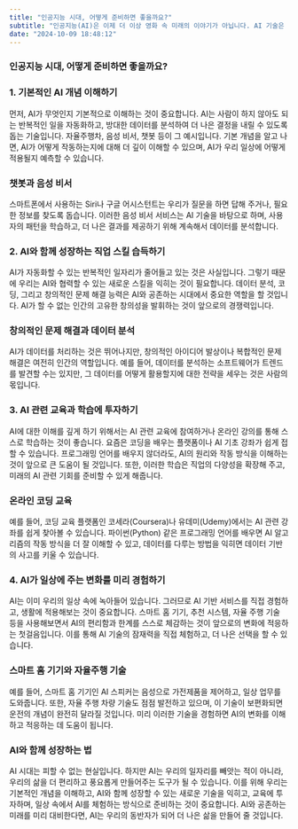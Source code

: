 ```yaml
---
title: "인공지능 시대, 어떻게 준비하면 좋을까요?"
subtitle: "인공지능(AI)은 이제 더 이상 영화 속 미래의 이야기가 아닙니다. AI 기술은 이미 우리의 일상에 깊숙이 자리 잡고 있으며, 앞으로도 더 큰 변화를 가져올 것입니다. 스마트폰의 음성 인식, 온라인 쇼핑몰의 추천 알고리즘, 그리고 우리가 즐겨 보는 넷플릭스의 콘텐츠 추천까지 모두 AI의 산물입니다. 그렇다면, 우리는 AI 시대를 맞이해 어떻게 준비하는 것이 좋을까요? 아래에서 현실적이고 실용적인 준비 방법을 알아보겠습니다."
date: "2024-10-09 18:48:12"
---
```


### 인공지능 시대, 어떻게 준비하면 좋을까요?



### 1. 기본적인 AI 개념 이해하기

먼저, AI가 무엇인지 기본적으로 이해하는 것이 중요합니다. AI는 사람이 하지 않아도 되는 반복적인 일을 자동화하고, 방대한 데이터를 분석하여 더 나은 결정을 내릴 수 있도록 돕는 기술입니다. 자율주행차, 음성 비서, 챗봇 등이 그 예시입니다. 기본 개념을 알고 나면, AI가 어떻게 작동하는지에 대해 더 깊이 이해할 수 있으며, AI가 우리 일상에 어떻게 적용될지 예측할 수 있습니다.

### 챗봇과 음성 비서
스마트폰에서 사용하는 Siri나 구글 어시스턴트는 우리가 질문을 하면 답해 주거나, 필요한 정보를 찾도록 돕습니다. 이러한 음성 비서 서비스는 AI 기술을 바탕으로 하며, 사용자의 패턴을 학습하고, 더 나은 결과를 제공하기 위해 계속해서 데이터를 분석합니다.



### 2. AI와 함께 성장하는 직업 스킬 습득하기

AI가 자동화할 수 있는 반복적인 일자리가 줄어들고 있는 것은 사실입니다. 그렇기 때문에 우리는 AI와 협력할 수 있는 새로운 스킬을 익히는 것이 필요합니다. 데이터 분석, 코딩, 그리고 창의적인 문제 해결 능력은 AI와 공존하는 시대에서 중요한 역할을 할 것입니다. AI가 할 수 없는 인간의 고유한 창의성을 발휘하는 것이 앞으로의 경쟁력입니다.

### 창의적인 문제 해결과 데이터 분석
AI가 데이터를 처리하는 것은 뛰어나지만, 창의적인 아이디어 발상이나 복합적인 문제 해결은 여전히 인간의 역할입니다. 예를 들어, 데이터를 분석하는 소프트웨어가 트렌드를 발견할 수는 있지만, 그 데이터를 어떻게 활용할지에 대한 전략을 세우는 것은 사람의 몫입니다.



### 3. AI 관련 교육과 학습에 투자하기

AI에 대한 이해를 깊게 하기 위해서는 AI 관련 교육에 참여하거나 온라인 강의를 통해 스스로 학습하는 것이 좋습니다. 요즘은 코딩을 배우는 플랫폼이나 AI 기초 강좌가 쉽게 접할 수 있습니다. 프로그래밍 언어를 배우지 않더라도, AI의 원리와 작동 방식을 이해하는 것이 앞으로 큰 도움이 될 것입니다. 또한, 이러한 학습은 직업의 다양성을 확장해 주고, 미래의 AI 관련 기회를 준비할 수 있게 해줍니다.

### 온라인 코딩 교육
예를 들어, 코딩 교육 플랫폼인 코세라(Coursera)나 유데미(Udemy)에서는 AI 관련 강좌를 쉽게 찾아볼 수 있습니다. 파이썬(Python) 같은 프로그래밍 언어를 배우면 AI 알고리즘의 작동 방식을 더 잘 이해할 수 있고, 데이터를 다루는 방법을 익히면 데이터 기반의 사고를 키울 수 있습니다.



### 4. AI가 일상에 주는 변화를 미리 경험하기

AI는 이미 우리의 일상 속에 녹아들어 있습니다. 그러므로 AI 기반 서비스를 직접 경험하고, 생활에 적용해보는 것이 중요합니다. 스마트 홈 기기, 추천 시스템, 자율 주행 기술 등을 사용해보면서 AI의 편리함과 한계를 스스로 체감하는 것이 앞으로의 변화에 적응하는 첫걸음입니다. 이를 통해 AI 기술의 잠재력을 직접 체험하고, 더 나은 선택을 할 수 있습니다.

### 스마트 홈 기기와 자율주행 기술
예를 들어, 스마트 홈 기기인 AI 스피커는 음성으로 가전제품을 제어하고, 일상 업무를 도와줍니다. 또한, 자율 주행 차량 기술도 점점 발전하고 있으며, 이 기술이 보편화되면 운전의 개념이 완전히 달라질 것입니다. 미리 이러한 기술을 경험하면 AI의 변화를 이해하고 적응하는 데 도움이 됩니다.



### AI와 함께 성장하는 법

AI 시대는 피할 수 없는 현실입니다. 하지만 AI는 우리의 일자리를 빼앗는 적이 아니라, 우리의 삶을 더 편리하고 풍요롭게 만들어주는 도구가 될 수 있습니다. 이를 위해 우리는 기본적인 개념을 이해하고, AI와 함께 성장할 수 있는 새로운 기술을 익히고, 교육에 투자하며, 일상 속에서 AI를 체험하는 방식으로 준비하는 것이 중요합니다. AI와 공존하는 미래를 미리 대비한다면, AI는 우리의 동반자가 되어 더 나은 삶을 만들어 줄 것입니다.